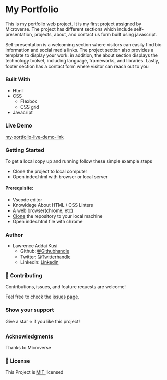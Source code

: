 
# My Portfolio
This is my portfolio web project. It is my first project assigned by Microverse. The project has different sections which include self-presentation, projects, about, and contact us form built using javascript.

Self-presentation is a welcoming section where visitors can easily find bio information and social media links. The project section also provides a template to display your work. in addition, the about section displays the technology toolset, including language, frameworks, and libraries. Lastly, footer section has a contact form where visitor can reach out to you

### Built With
- Html<br />
- CSS
   - Flexbox
   - CSS grid
- Javacript

### Live Demo
[my-portfolio-live-demo-link](https://kusilaw.github.io/portfolio/)

### Getting Started 
To get a local copy up and running follow these simple example steps
- Clone the project to local computer
- Open index.html with browser or local server


#### Prerequisite:  
  - Vscode editor 
  - Knowldege About HTML / CSS Linters
  - A web browser(chrome, etc)
  - [Clone](https://docs.github.com/en/desktop/contributing-and-collaborating-using-github-desktop/adding-and-cloning-repositories/cloning-and-forking-repositories-from-github-desktop ) the repository to your local machine
  - Open index.html file with chrome


### Author
- Lawrence Addai Kusi
  - Github: [@Githubhandle](https://github.com/kusiLaw)
  - Twitter: [@Twitterhandle](https://twitter.com/kusilaw)
  - Linkedin: [Linkedin](https://www.linkedin.com/in/lawrence-kusi-55a662104)


### :handshake: Contributing
Contributions, issues, and feature requests are welcome! 

Feel free to check the [issues page](https://github.com/kusiLaw/portfolio/issues).

### Show your support
Give a star :star: if you like this project!


### Acknowledgments
Thanks to Microverse

### 📝 License
This Project is <a href ="https://opensource.org/licenses/MIT">MIT </a> licensed
